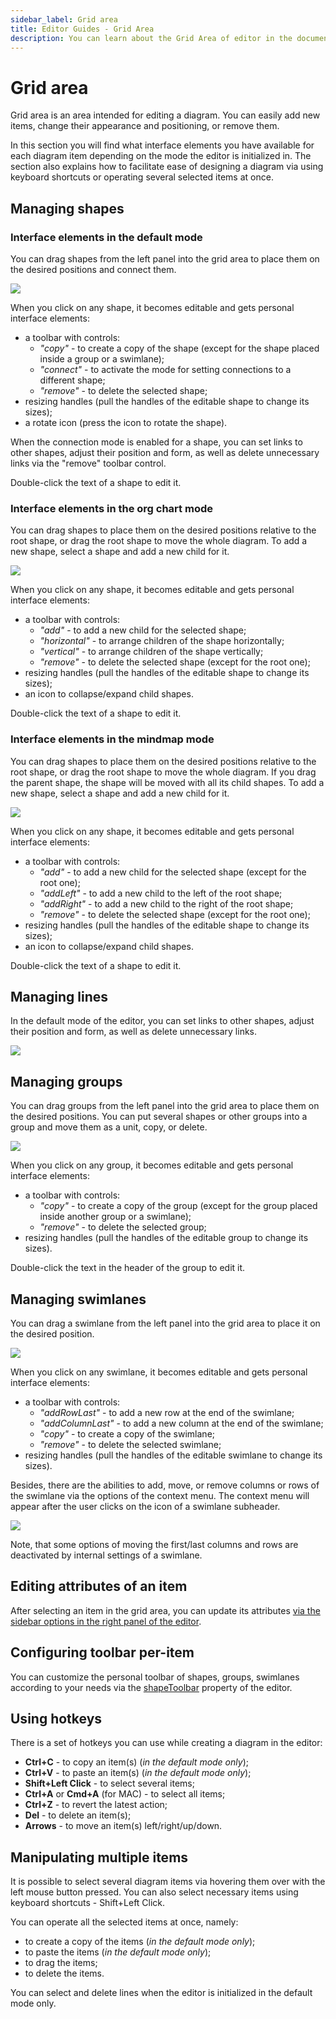 ```yaml
---
sidebar_label: Grid area
title: Editor Guides - Grid Area
description: You can learn about the Grid Area of editor in the documentation of the DHTMLX JavaScript Diagram library. Browse developer guides and API reference, try out code examples and live demos, and download a free 30-day evaluation version of DHTMLX Diagram.
---
```


# Grid area

Grid area is an area intended for editing a diagram. You can easily add new items, change their appearance and positioning, or remove them.

In this section you will find what interface elements you have available for each diagram item depending on the mode the editor is initialized in. The section also explains how to facilitate ease of designing a diagram via using keyboard shortcuts or operating several selected items at once.

## Managing shapes

### Interface elements in the default mode

You can drag shapes from the left panel into the grid area to place them on the desired positions and connect them.

![](../../assets/default_shape_toolbar.png)

When you click on any shape, it becomes editable and gets personal interface elements:

- a toolbar with controls:
    - *"copy"* - to create a copy of the shape (except for the shape placed inside a group or a swimlane);
    - *"connect"* - to activate the mode for setting connections to a different shape;
    - *"remove"* - to delete the selected shape;
- resizing handles (pull the handles of the editable shape to change its sizes);
- a rotate icon (press the icon to rotate the shape).

When the connection mode is enabled for a shape, you can set links to other shapes, adjust their position and form, as well as delete unnecessary links via the "remove" toolbar control.

Double-click the text of a shape to edit it. 

### Interface elements in the org chart mode

You can drag shapes to place them on the desired positions relative to the root shape, or drag the root shape to move the whole diagram. To add a new shape, select a shape and add a new child for it.

![](../../assets/org_shape_toolbar.png)

When you click on any shape, it becomes editable and gets personal interface elements:

- a toolbar with controls:
    - *"add"* - to add a new child for the selected shape;
    - *"horizontal"* - to arrange children of the shape horizontally;
    - *"vertical"* - to arrange children of the shape vertically;
    - *"remove"* - to delete the selected shape (except for the root one);
- resizing handles (pull the handles of the editable shape to change its sizes);
- an icon to collapse/expand child shapes.

Double-click the text of a shape to edit it. 

### Interface elements in the mindmap mode

You can drag shapes to place them on the desired positions relative to the root shape, or drag the root shape to move the whole diagram. If you drag the parent shape, the shape will be moved with all its child shapes. To add a new shape, select a shape and add a new child for it.

![](../../assets/mindmap_shape_toolbar.png)

When you click on any shape, it becomes editable and gets personal interface elements:

- a toolbar with controls:
    - *"add"* - to add a new child for the selected shape (except for the root one);
    - *"addLeft"* - to add a new child to the left of the root shape;
    - *"addRight"* - to add a new child to the right of the root shape;
    - *"remove"* - to delete the selected shape (except for the root one);
- resizing handles (pull the handles of the editable shape to change its sizes);
- an icon to collapse/expand child shapes.

Double-click the text of a shape to edit it.

## Managing lines

In the default mode of the editor, you can set links to other shapes, adjust their position and form, as well as delete unnecessary links.

![](../../assets/line_toolbar.png)

## Managing groups

You can drag groups from the left panel into the grid area to place them on the desired positions.
You can put several shapes or other groups into a group and move them as a unit, copy, or delete.

![](../../assets/group_toolbar.png)

When you click on any group, it becomes editable and gets personal interface elements:

- a toolbar with controls:
    - *"copy"* - to create a copy of the group (except for the group placed inside another group or a swimlane);
    - *"remove"* - to delete the selected group;
- resizing handles (pull the handles of the editable group to change its sizes).

Double-click the text in the header of the group to edit it.

## Managing swimlanes

You can drag a swimlane from the left panel into the grid area to place it on the desired position.

![](../../assets/swimlane_toolbar.png)

When you click on any swimlane, it becomes editable and gets personal interface elements:

- a toolbar with controls:
    - *"addRowLast"* - to add a new row at the end of the swimlane;
    - *"addColumnLast"* - to add a new column at the end of the swimlane;
    - *"copy"* - to create a copy of the swimlane;
    - *"remove"* - to delete the selected swimlane;
- resizing handles (pull the handles of the editable swimlane to change its sizes).

Besides, there are the abilities to add, move, or remove columns or rows of the swimlane via the options of the context menu. The context menu will appear after the user clicks on the icon of a swimlane subheader. 

![](../../assets/swimlane_contextmenu.png)

Note, that some options of moving the first/last columns and rows are deactivated by internal settings of a swimlane.

## Editing attributes of an item

After selecting an item in the grid area, you can update its attributes [via the sidebar options in the right panel of the editor](../../../guides/diagram_editor/right_panel/).

## Configuring toolbar per-item

You can customize the personal toolbar of shapes, groups, swimlanes according to your needs via the [shapeToolbar](../../../api/editor/shapetoolbar_property/) property of the editor.

## Using hotkeys

There is a set of hotkeys you can use while creating a diagram in the editor:

- **Ctrl+C** - to copy an item(s) (*in the default mode only*);
- **Ctrl+V** - to paste an item(s) (*in the default mode only*);
- **Shift+Left Click** - to select several items;
- **Ctrl+A** or **Cmd+A** (for MAC) - to select all items;
- **Ctrl+Z** - to revert the latest action;
- **Del** - to delete an item(s);
- **Arrows** - to move an item(s) left/right/up/down.

## Manipulating multiple items

It is possible to select several diagram items via hovering them over with the left mouse button pressed. You can also select necessary items using keyboard shortcuts - Shift+Left Click.

You can operate all the selected items at once, namely:

- to create a copy of the items (*in the default mode only*);
- to paste the items (*in the default mode only*);
- to drag the items;
- to delete the items.

You can select and delete lines when the editor is initialized in the default mode only.